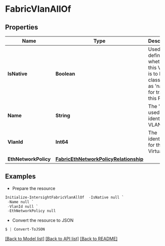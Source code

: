 # FabricVlanAllOf
## Properties

Name | Type | Description | Notes
------------ | ------------- | ------------- | -------------
**IsNative** | **Boolean** | Used to define whether this VLAN is to be classified as &#39;native&#39; for traffic in this FI. | [optional] 
**Name** | **String** | The &#39;name&#39; used to identify this VLAN. | [optional] 
**VlanId** | **Int64** | The identifier for this Virtual LAN. | [optional] 
**EthNetworkPolicy** | [**FabricEthNetworkPolicyRelationship**](FabricEthNetworkPolicyRelationship.md) |  | [optional] 

## Examples

- Prepare the resource
```powershell
Initialize-IntersightFabricVlanAllOf  -IsNative null `
 -Name null `
 -VlanId null `
 -EthNetworkPolicy null
```

- Convert the resource to JSON
```powershell
$ | Convert-ToJSON
```

[[Back to Model list]](../README.md#documentation-for-models) [[Back to API list]](../README.md#documentation-for-api-endpoints) [[Back to README]](../README.md)

